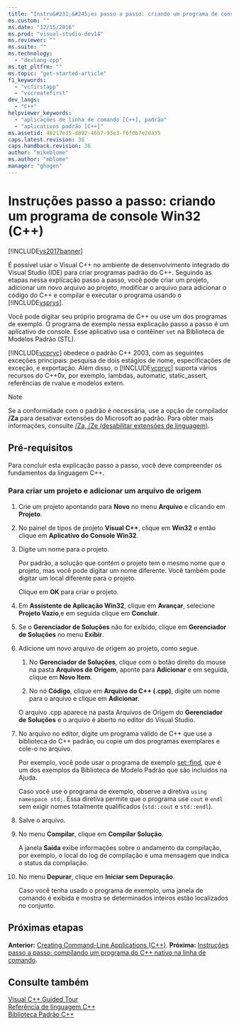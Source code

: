 ```yaml
---
title: "Instru&#231;&#245;es passo a passo: criando um programa de console Win32 (C++) | Microsoft Docs"
ms.custom: ""
ms.date: "12/15/2016"
ms.prod: "visual-studio-dev14"
ms.reviewer: ""
ms.suite: ""
ms.technology: 
  - "devlang-cpp"
ms.tgt_pltfrm: ""
ms.topic: "get-started-article"
f1_keywords: 
  - "vcfirstapp"
  - "vccreatefirst"
dev_langs: 
  - "C++"
helpviewer_keywords: 
  - "aplicações de linha de comando [C++], padrão"
  - "aplicativos padrão [C++]"
ms.assetid: 48217e35-d892-46b7-93e3-f6f0b7e2da35
caps.latest.revision: 36
caps.handback.revision: 36
author: "mikeblome"
ms.author: "mblome"
manager: "ghogen"
---
```

# Instru&#231;&#245;es passo a passo: criando um programa de console Win32 (C++)
[!INCLUDE[vs2017banner](../assembler/inline/includes/vs2017banner.md)]

É possível usar o Visual C\+\+ no ambiente de desenvolvimento integrado do Visual Studio \(IDE\) para criar programas padrão do C\+\+.  Seguindo as etapas nessa explicação passo a passo, você pode criar um projeto, adicionar um novo arquivo ao projeto, modificar o arquivo para adicionar o código do C\+\+ e compilar e executar o programa usando o [!INCLUDE[vsprvs](../assembler/masm/includes/vsprvs_md.md)].  
  
 Você pode digitar seu próprio programa de C\+\+ ou use um dos programas de exemplo.  O programa de exemplo nessa explicação passo a passo é um aplicativo de console.  Esse aplicativo usa o contêiner `set` na Biblioteca de Modelos Padrão \(STL\).  
  
 [!INCLUDE[vcprvc](../build/includes/vcprvc_md.md)] obedece o padrão C\+\+ 2003, com as seguintes exceções principais: pesquisa de dois estágios de nome, especificações de exceção, e exportação.  Além disso, o [!INCLUDE[vcprvc](../build/includes/vcprvc_md.md)] suporta vários recursos do C\+\+0x, por exemplo, lambdas, automatic, static\_assert, referências de rvalue e modelos extern.  
  
> [!NOTE]
>  Se a conformidade com o padrão é necessária, use a opção de compilador **\/Za** para desativar extensões do Microsoft ao padrão.  Para obter mais informações, consulte [\/Za, \/Ze \(desabilitar extensões de linguagem\)](../build/reference/za-ze-disable-language-extensions.md).  
  
## Pré-requisitos  
 Para concluir esta explicação passo a passo, você deve compreender os fundamentos da linguagem C\+\+.  
  
### Para criar um projeto e adicionar um arquivo de origem  
  
1.  Crie um projeto apontando para **Novo** no menu **Arquivo** e clicando em **Projeto**.  
  
2.  No painel de tipos de projeto **Visual C\+\+**, clique em **Win32** e então clique em **Aplicativo do Console Win32**.  
  
3.  Digite um nome para o projeto.  
  
     Por padrão, a solução que contém o projeto tem o mesmo nome que o projeto, mas você pode digitar um nome diferente.  Você também pode digitar um local diferente para o projeto.  
  
     Clique em **OK** para criar o projeto.  
  
4.  Em **Assistente de Aplicação Win32**, clique em **Avançar**, selecione **Projeto Vazio**,e em seguida clique em **Concluir**.  
  
5.  Se o **Gerenciador de Soluções** não for exibido, clique em **Gerenciador de Soluções** no menu **Exibir**.  
  
6.  Adicione um novo arquivo de origem ao projeto, como segue.  
  
    1.  No **Gerenciador de Soluções**, clique com o botão direito do mouse na pasta **Arquivos de Origem**, aponte para **Adicionar** e em seguida, clique em **Novo Item**.  
  
    2.  No nó **Código**, clique em **Arquivo do C\+\+ \(.cpp\)**, digite um nome para o arquivo e clique em **Adicionar**.  
  
     O arquivo .cpp aparece na pasta Arquivos de Origem do **Gerenciador de Soluções** e o arquivo é aberto no editor do Visual Studio.  
  
7.  No arquivo no editor, digite um programa válido de C\+\+ que use a biblioteca do C\+\+ padrão, ou copie um dos programas exemplares e cole\-o no arquivo.  
  
     Por exemplo, você pode usar o programa de exemplo [set::find](../misc/set-find-stl-samples.md), que é um dos exemplos da Biblioteca de Modelo Padrão que são incluídos na Ajuda.  
  
     Caso você use o programa de exemplo, observe a diretiva `using namespace std;`.  Essa diretiva permite que o programa use `cout` e `endl` sem exigir nomes totalmente qualificados \(`std::cout` e `std::endl`\).  
  
8.  Salve o arquivo.  
  
9. No menu **Compilar**, clique em **Compilar Solução**.  
  
     A janela **Saída** exibe informações sobre o andamento da compilação, por exemplo, o local do log de compilação e uma mensagem que indica o status da compilação.  
  
10. No menu **Depurar**, clique em **Iniciar sem Depuração**.  
  
     Caso você tenha usado o programa de exemplo, uma janela de comando é exibida e mostra se determinados inteiros estão localizados no conjunto.  
  
## Próximas etapas  
 **Anterior:** [Creating Command\-Line Applications \(C\+\+\)](http://msdn.microsoft.com/pt-br/2505d9ed-aca4-426a-9071-078a2d707254).  **Próxima:** [Instruções passo a passo: compilando um programa do C\+\+ nativo na linha de comando](../build/walkthrough-compiling-a-native-cpp-program-on-the-command-line.md).  
  
## Consulte também  
 [Visual C\+\+ Guided Tour](http://msdn.microsoft.com/pt-br/499cb66f-7df1-45d6-8b6b-33d94fd1f17c)   
 [Referência de linguagem C\+\+](../cpp/cpp-language-reference.md)   
 [Biblioteca Padrão C\+\+](../standard-library/cpp-standard-library-reference.md)